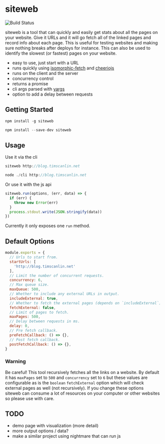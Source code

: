 # siteweb

![Build Status](https://travis-ci.org/tscanlin/siteweb.svg?branch=master)

siteweb is a tool that can quickly and easily get stats about all the pages on your website. Give it URLs and it will go fetch all of the linked pages and record info about each page. This is useful for testing websites and making sure nothing breaks after deploys for instance. This can also be used to identify the slowest (or fastest) pages on your website.

- easy to use, just start with a URL
- runs quickly using [isomorphic-fetch](https://github.com/matthew-andrews/isomorphic-fetch) and [cheeriojs](https://github.com/cheeriojs/cheerio)
- runs on the client and the server
- concurrency control
- returns a promise
- cli args parsed with [yargs](https://github.com/yargs/yargs)
- option to add a delay between requests


## Getting Started

```js
npm install -g siteweb
```

```js
npm install --save-dev siteweb
```


## Usage

Use it via the cli

```js
siteweb http://blog.timscanlin.net
```

```js
node ./cli http://blog.timscanlin.net
```

Or use it with the js api

```js
siteweb.run(options, (err, data) => {
  if (err) {
    throw new Error(err)
  }
  process.stdout.write(JSON.stringify(data))
})
```

Currently it only exposes one `run` method.


## Default Options

```js
module.exports = {
  // Urls to start from.
  startUrls: [
    'http://blog.timscanlin.net'
  ],
  // Limit the number of concurrent requests.
  concurrency: 6,
  // Max queue size.
  maxQueue: 500,
  // Whether to include any external URLs in output.
  includeExternal: true,
  // Whether to fetch the external pages (depends on `includeExternal`)
  fetchExternal: false,
  // Limit of pages to fetch.
  maxPages: 500,
  // Delay between requests in ms.
  delay: 0,
  // Pre fetch callback.
  preFetchCallback: () => {},
  // Post fetch callback.
  postFetchCallback: () => {},
}
```


### Warning

Be careful! This tool recursively fetches all the links on a website. By default it has `maxPages` set to `500` and `concurrency` set to `6` but these values are configurable as is the `boolean` `fetchExternal` option which will check external pages as well (not recursively). If you change these options siteweb can consume a lot of resources on your computer or other websites so please use with care.


## TODO

- demo page with visualization (more detail)
- more output options / data?
- make a similar project using nightmare that can run js
